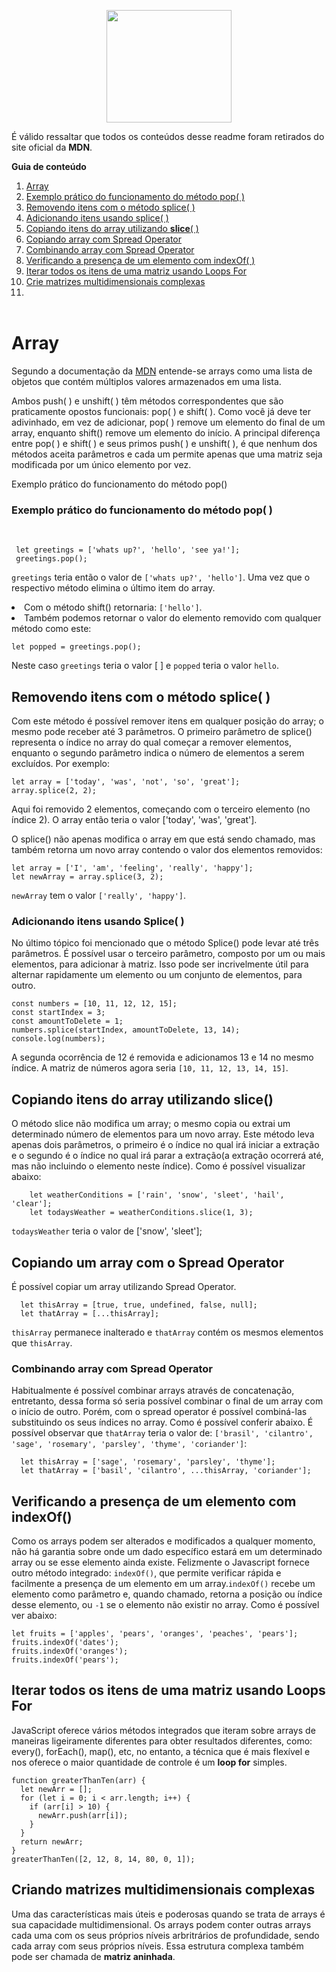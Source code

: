<p align="center">  
  <img src="https://cdn.pixabay.com/photo/2015/04/23/17/41/javascript-736400_960_720.png" height="180" width="200">
</p>

<p>É válido ressaltar que todos os conteúdos desse readme foram retirados do site oficial da <b>MDN</b>.</p>

<b>Guia de conteúdo</b>
1. [Array](#array)
2. [Exemplo prático do funcionamento do método pop( )](#pop)
3. [Removendo itens com o método splice( )](#splice)
4. [Adicionando itens usando splice( )](#itensusandosplice)
5. [Copiando itens do array utilizando <b>slice</b>( )](#copiandoarraycomslice)
6. [Copiando array com Spread Operator](#copiandocomspreadoperator)
7. [Combinando array com Spread Operator](#combinandoarraycomspreadoperator)
8. [Verificando a presença de um elemento com indexOf( )](#indexof)
9. [Iterar todos os itens de uma matriz usando Loops For](#iterarcomloops)
10. [Crie matrizes multidimensionais complexas](#matrizmultidimensional)
11. [](#)
<br></br>

<div id="array"></div>
<h1>Array</h1>
  <p>Segundo a documentação da <a href="https://developer.mozilla.org/pt-BR/docs/Learn/JavaScript/First_steps/Arrays">MDN</a> entende-se arrays como uma lista de objetos que contém múltiplos valores armazenados em uma lista.</p>
  <p>Ambos push( ) e unshift( ) têm métodos correspondentes que são praticamente opostos funcionais: pop( ) e shift( ). Como você já deve ter adivinhado, em vez de adicionar, pop( ) remove um elemento do final de um array, enquanto shift() remove um elemento do início. A principal diferença entre pop( ) e shift( ) e seus primos push( ) e unshift( ), é que nenhum dos métodos aceita parâmetros e cada um permite apenas que uma matriz seja modificada por um único elemento por vez.</p>
  
  <div id="pop">Exemplo prático do funcionamento do método pop()</div>
  <h3>Exemplo prático do funcionamento do método pop( )</h3><br>

     let greetings = ['whats up?', 'hello', 'see ya!'];
     greetings.pop();
     
 <p><code>greetings</code> teria então o valor de <code>['whats up?', 'hello']</code>. Uma vez que o respectivo método elimina o último item do array.</p>
   
  <li>Com o método shift() retornaria: <code>['hello']</code>.</li>
  <li>Também podemos retornar o valor do elemento removido com qualquer método como este:</li>
  
  ```
  let popped = greetings.pop();
  ```
  <p>Neste caso <code>greetings</code> teria o valor [ ] e <code>popped</code> teria o valor <code>hello</code>.
  
  <div id="splice"></div>  
  <h2>Removendo itens com o método splice( )</h2>
    <p>Com este método é possível remover itens em qualquer posição do array; o mesmo pode receber até 3 parâmetros. O primeiro parâmetro de splice() representa o índice no array do qual começar a remover elementos, enquanto o segundo parâmetro indica o número de elementos a serem excluídos. Por exemplo: </p>    
 
    let array = ['today', 'was', 'not', 'so', 'great'];
    array.splice(2, 2);    
  <p>Aqui foi removido 2 elementos, começando com o terceiro elemento (no índice 2). O array então teria o valor ['today', 'was', 'great'].</p>
  <p>O splice() não apenas modifica o array em que está sendo chamado, mas também retorna um novo array contendo o valor dos elementos removidos:</p>
  
  ```
  let array = ['I', 'am', 'feeling', 'really', 'happy'];
  let newArray = array.splice(3, 2);
  ```
  <p><code>newArray</code> tem o valor <code>['really', 'happy']</code>.</p>
  
  <div id="itensusandosplice"></div>
  <h3>Adicionando itens usando Splice( )</h3>
    <p>No último tópico foi mencionado que o método Splice() pode levar até três parâmetros. É possível usar o terceiro parâmetro, composto por um ou mais elementos, para adicionar à matriz. Isso pode ser incrivelmente útil para alternar rapidamente um elemento ou um conjunto de elementos, para outro.</p>
    
  ```
  const numbers = [10, 11, 12, 12, 15];
  const startIndex = 3;
  const amountToDelete = 1;
  numbers.splice(startIndex, amountToDelete, 13, 14);
  console.log(numbers);
  ```
  
  <p>A segunda ocorrência de 12 é removida e adicionamos 13 e 14 no mesmo índice. A matriz de números agora seria <code>[10, 11, 12, 13, 14, 15]</code>.</p>
  
  <div id="copiandoarraycomslice"></div>
  <h2>Copiando itens do array utilizando <b>slice()</b></h2>
    <p>O método slice não modifica um array; o mesmo copia ou extrai um determinado número de elementos para um novo array. Este método leva apenas dois parâmetros, o primeiro é o índice no qual irá iniciar a extração e o segundo é o índice no qual irá parar a extração(a extração ocorrerá até, mas não incluindo o elemento neste índice). Como é possível visualizar abaixo:

        
        let weatherConditions = ['rain', 'snow', 'sleet', 'hail', 'clear'];
        let todaysWeather = weatherConditions.slice(1, 3);
        
<code>todaysWeather</code> teria o valor de ['snow', 'sleet'];</p>

<div id="copiandocomspreadoperator"></div>
<h2>Copiando um array com o Spread Operator</h2>
  <p>É possível copiar um array utilizando Spread Operator.</p>
    
      let thisArray = [true, true, undefined, false, null];
      let thatArray = [...thisArray];
 <p><code>thisArray</code> permanece inalterado e <code>thatArray</code> contém os mesmos elementos que <code>thisArray</code>.</p>
 
 <div id="combinandoarraycomspreadoperator"></div>
 <h3>Combinando array com Spread Operator</h3>
    <p>Habitualmente é possível combinar arrays através de concatenação, entretanto, dessa forma só seria possível combinar o final de um array com o início de outro. Porém, com o spread operator é possível combiná-las substituindo os seus índices no array. Como é possível conferir abaixo. É possível observar que <code>thatArray</code> teria o valor de: <code>['brasil', 'cilantro', 'sage', 'rosemary', 'parsley', 'thyme', 'coriander']</code>:</p>
      
      
      let thisArray = ['sage', 'rosemary', 'parsley', 'thyme'];
      let thatArray = ['basil', 'cilantro', ...thisArray, 'coriander'];
    
  <div id="indexof"></div>
  <h2>Verificando a presença de um elemento com indexOf()</h2>
    <p>Como os arrays podem ser alterados e modificados a qualquer momento, não há garantia sobre onde um dado específico estará em um determinado array ou se esse elemento ainda existe. Felizmente o Javascript fornece outro método integrado: <code>indexOf()</code>, que permite verificar rápida e facilmente a presença de um elemento em um array.<code>indexOf()</code> recebe um elemento como parâmetro e, quando chamado, retorna a posição ou índice desse elemento, ou <code>-1</code> se o elemento não existir no array. Como é possível ver abaixo:</p>
    
   ``` 
   let fruits = ['apples', 'pears', 'oranges', 'peaches', 'pears'];
   fruits.indexOf('dates');
   fruits.indexOf('oranges');
   fruits.indexOf('pears');
   ```
   
  <div id="iterarcomloops">
  <h2>Iterar todos os itens de uma matriz usando Loops For</h2>
      <p>JavaScript oferece vários métodos integrados que iteram sobre arrays de maneiras ligeiramente diferentes para obter resultados diferentes, como: every(), forEach(), map(), etc, no entanto, a técnica que é mais flexível e nos oferece o maior quantidade de controle é um <b>loop for</b> simples.</p>
  
      
````
function greaterThanTen(arr) {
  let newArr = [];
  for (let i = 0; i < arr.length; i++) {
    if (arr[i] > 10) {
      newArr.push(arr[i]);
    }
  }
  return newArr;
}
greaterThanTen([2, 12, 8, 14, 80, 0, 1]); 
````
  
  
  
  
  
<div id="matrizmultidimensional">
  <h2>Criando matrizes multidimensionais complexas</h2>
    <p>Uma das características mais úteis e poderosas quando se trata de arrays é sua capacidade multidimensional. Os arrays podem conter outras arrays cada uma com os seus próprios níveis arbritrários de profundidade, sendo cada array com seus próprios níveis. Essa estrutura complexa também pode ser chamada de <b>matriz aninhada</b>.</p>
    
  
  <h2><Adicionar Pares de Valor-Chave(Key-Value) a Objectos JavaScript</h2>
    
    
